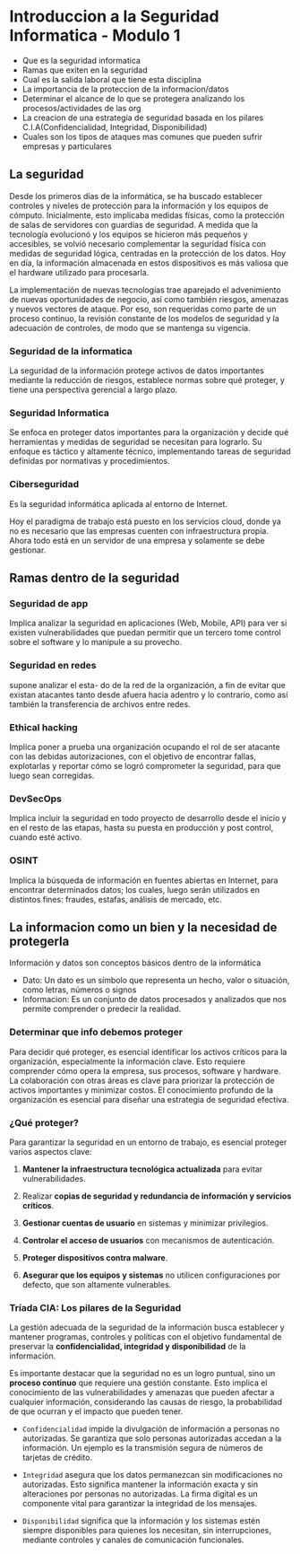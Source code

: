 # Introduccion a la Seguridad Informatica - Modulo 1

- Que es la seguridad informatica
- Ramas que exiten en la seguridad
- Cual es la salida laboral que tiene esta disciplina
- La importancia de la proteccion de la informacion/datos
- Determinar el alcance de lo que se protegera analizando los procesos/actividades de las org
- La creacion de una estrategia de seguridad basada en los pilares C.I.A(Confidencialidad, Integridad, Disponibilidad)
- Cuales son los tipos de ataques mas comunes que pueden sufrir empresas y particulares


## La seguridad
Desde los primeros días de la informática, se ha buscado establecer controles y niveles de protección para la información y los equipos de cómputo. Inicialmente, esto implicaba medidas físicas, como la protección de salas de servidores con guardias de seguridad. A medida que la tecnología evolucionó y los equipos se hicieron más pequeños y accesibles, se volvió necesario complementar la seguridad física con medidas de seguridad lógica, centradas en la protección de los datos. Hoy en día, la información almacenada en estos dispositivos es más valiosa que el hardware utilizado para procesarla.

La implementación de nuevas tecnologías trae aparejado el advenimiento de nuevas oportunidades de negocio, así como también riesgos, amenazas y nuevos vectores de ataque. Por eso, son requeridas como parte de un proceso continuo, la revisión constante de los modelos de seguridad y la adecuación de controles, de modo que se mantenga su vigencia.

### Seguridad de la informatica
La seguridad de la información protege activos de datos importantes mediante la reducción de riesgos, establece normas sobre qué proteger, y tiene una perspectiva gerencial a largo plazo.
### Seguridad Informatica
Se enfoca en proteger datos importantes para la organización y decide qué herramientas y medidas de seguridad se necesitan para lograrlo. Su enfoque es táctico y altamente técnico, implementando tareas de seguridad definidas por normativas y procedimientos.
### Ciberseguridad
Es la seguridad informática aplicada al entorno de Internet.

Hoy el paradigma de trabajo está puesto en los servicios cloud, donde ya no es necesario que las empresas cuenten con infraestructura propia. Ahora todo está en un servidor de una empresa y solamente se debe gestionar.

## Ramas dentro de la seguridad 
### Seguridad de app
Implica analizar la seguridad en aplicaciones (Web, Mobile, API) para ver si existen vulnerabilidades que puedan permitir que un tercero tome control sobre el software y lo manipule a su provecho.
### Seguridad en redes
supone analizar el esta- do de la red de la organización, a fin de evitar que existan atacantes tanto desde afuera hacia adentro y lo contrario, como así también la transferencia de archivos entre redes.
### Ethical hacking
Implica poner a prueba una organización ocupando el rol de ser atacante con las debidas autorizaciones, con el objetivo de encontrar fallas, explotarlas y reportar cómo se logró comprometer la seguridad, para que luego sean corregidas.
### DevSecOps
Implica incluir la seguridad en todo proyecto de desarrollo desde el inicio y en el resto de las etapas, hasta su puesta en producción y post control, cuando esté activo.
### OSINT

Implica la búsqueda de información
en fuentes abiertas en Internet, para encontrar determinados datos; los cuales, luego serán utilizados en distintos fines: fraudes, estafas, análisis de mercado, etc.

## La informacion como un bien y la necesidad de protegerla
Información y datos son conceptos básicos dentro de la informática
- Dato:
Un dato es un símbolo que representa un hecho, valor o situación, como letras, números o signos
- Informacion:
Es un conjunto de datos procesados y analizados que nos permite comprender o predecir la realidad.

### Determinar que info debemos proteger
Para decidir qué proteger, es esencial identificar los activos críticos para la organización, especialmente la información clave. Esto requiere comprender cómo opera la empresa, sus procesos, software y hardware. La colaboración con otras áreas es clave para priorizar la protección de activos importantes y minimizar costos. El conocimiento profundo de la organización es esencial para diseñar una estrategia de seguridad efectiva.

### ¿Qué proteger?

Para garantizar la seguridad en un entorno de trabajo, es esencial proteger varios aspectos clave:

1. **Mantener la infraestructura tecnológica actualizada** para evitar vulnerabilidades.

2. Realizar **copias de seguridad y redundancia de información y servicios críticos**.

3. **Gestionar cuentas de usuario** en sistemas y minimizar privilegios.

4. **Controlar el acceso de usuarios** con mecanismos de autenticación.

5. **Proteger dispositivos contra malware**.

6. **Asegurar que los equipos y sistemas** no utilicen configuraciones por defecto, que son altamente vulnerables.

### Tríada CIA: Los pilares de la Seguridad

La gestión adecuada de la seguridad de la información busca establecer y mantener programas, controles y políticas con el objetivo fundamental de preservar la **confidencialidad, integridad y disponibilidad** de la información.

Es importante destacar que la seguridad no es un logro puntual, sino un **proceso continuo** que requiere una gestión constante. Esto implica el conocimiento de las vulnerabilidades y amenazas que pueden afectar a cualquier información, considerando las causas de riesgo, la probabilidad de que ocurran y el impacto que pueden tener.


- `Confidencialidad` impide la divulgación de información a personas no autorizadas. Se garantiza que solo personas autorizadas accedan a la información. Un ejemplo es la transmisión segura de números de tarjetas de crédito.

- `Integridad` asegura que los datos permanezcan sin modificaciones no autorizadas. Esto significa mantener la información exacta y sin alteraciones por personas no autorizadas. La firma digital es un componente vital para garantizar la integridad de los mensajes.
- `Disponibilidad` significa que la información y los sistemas estén siempre disponibles para quienes los necesitan, sin interrupciones, mediante controles y canales de comunicación funcionales.
